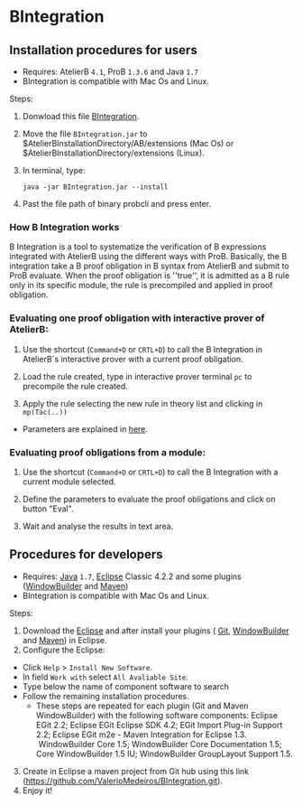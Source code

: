 [BIntegration]: https://www.dropbox.com/s/fvdozx39xaa3h92/BIntegration.jar
[here]:https://github.com/ValerioMedeiros/BIntegration/blob/master/doc/Instructions.md
[java]:http://java.com/en/download/index.jsp
[eclipse]:http://www.eclipse.org/downloads/
[WindowBuilder]:http://www.eclipse.org/windowbuilder/
[Maven]:http://maven.apache.org/eclipse-plugin.html
[Git]:http://www.eclipse.org/egit/
[BIntegration]:https://github.com/ValerioMedeiros/BIntegration

BIntegration
============




Installation procedures for users
---------------------

* Requires: AtelierB `4.1`, ProB `1.3.6` and Java `1.7`
* BIntegration is compatible with Mac Os and Linux.

Steps:

1. Donwload this file [BIntegration].

2. Move the file `BIntegration.jar` to $AtelierBInstallationDirectory/AB/extensions (Mac Os) or $AtelierBInstallationDirectory/extensions (Linux).

3. In terminal, type:

    `java -jar BIntegration.jar --install`
    
4. Past the file path of binary probcli and press enter.


### How B Integration works

B Integration is a tool to systematize the verification of B expressions integrated with AtelierB using the different ways with ProB.
Basically, the B integration take a B proof obligation in  B syntax from AtelierB and submit to ProB evaluate. When the proof obligation is ''true'', it is admitted as a B rule only in its specific module, the rule is precompiled and applied in proof obligation.


### Evaluating one proof obligation with interactive prover of AtelierB:

1. Use the shortcut (`Command+D` or `CRTL+D`) to call the B Integration in AtelierB`s interactive prover with a current proof obligation.

2. Load the rule created, type in interactive prover terminal `pc` to precompile the rule created.

3. Apply the rule selecting the new rule in theory list and clicking in `mp(Tac(..))` 

* Parameters are explained in [here].


### Evaluating proof obligations from a module:

1. Use the shortcut (`Command+D` or `CRTL+D`) to call the B Integration with a current module selected.

2. Define the parameters to evaluate the proof obligations and click on button "Eval".

3. Wait and analyse the results in text area.






Procedures for developers 
---------------------

* Requires: [Java] `1.7`, [Eclipse] Classic 4.2.2 and some plugins ([WindowBuilder] and [Maven])
* BIntegration is compatible with Mac Os and Linux.

Steps:

1. Download the [Eclipse] and after install your plugins ( [Git], [WindowBuilder] and [Maven]) in Eclipse.
2. Configure the Eclipse:
 * Click   `Help` > `Install New Software`.
 * In field `Work with` select  `All Avaliable Site`.
 * Type below the name of component software to search
 * Follow the remaining installation procedures.
    * These steps are repeated for each plugin (Git and Maven WindowBuilder) with the following software components: Eclipse EGit 2.2; Eclipse EGit Eclipse SDK 4.2; EGit Import Plug-in Support 2.2; Eclipse EGit m2e - Maven Integration for Eclipse 1.3.
 WindowBuilder Core 1.5; WindowBuilder Core Documentation 1.5; Core WindowBuilder 1.5 IU; WindowBuilder GroupLayout Support 1.5.
3. Create in Eclipse a maven project from Git hub using this link (https://github.com/ValerioMedeiros/BIntegration.git).
4. Enjoy it!




